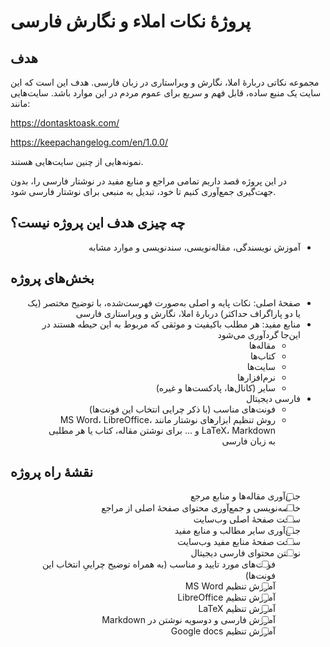 # پروژهٔ نکات املاء و نگارش فارسی

## هدف
مجموعه نکاتی دربارهٔ املا، نگارش و ویراستاری در زبان فارسی.
هدف این است که این سایت یک منبع ساده، قابل فهم و سریع برای عموم مردم در این موارد باشد.
سایت‌هایی مانند:

https://dontasktoask.com/

https://keepachangelog.com/en/1.0.0/

نمونه‌هایی از چنین سایت‌هایی هستند.

در این پروژه قصد داریم تمامی مراجع و منابع مفید در نوشتار فارسی را، بدون جهت‌گیری جمع‌آوری کنیم تا خود، تبدیل به منبعی برای نوشتار فارسی شود.
## چه چیزی هدف این پروژه نیست؟
<div dir="rtl">

- آموزش نویسندگی، مقاله‌نویسی، سند‌نویسی و موارد مشابه

</div>

## بخش‌های پروژه
<div dir="auto">

- صفحهٔ اصلی: نکات پایه و اصلی به‌صورت فهرست‌شده، با توضیح مختصر (یک یا دو پاراگراف حداکثر) دربارهٔ املا، نگارش و ویراستاری فارسی
- منابع مفید: هر مطلب باکیفیت و موثقی که مربوط به این حیطه هستند در این‌جا گردآوری می‌شود
    - مقاله‌ها
    - کتاب‌ها
    - سایت‌ها
    - نرم‌افزار‌ها
    - سایر (کانال‌ها، پادکست‌ها و غیره)
- فارسی دیجیتال
    - فونت‌های مناسب (با ذکر چرایی انتخاب این فونت‌ها)
    - روش تنظیم ابزار‌های نوشتار مانند MS Word، LibreOffice، LaTeX، Markdown و ... برای نوشتن مقاله، کتاب یا هر مطلبی به زبان فارسی

</div>

## نقشهٔ راه پروژه
<div dir="auto">

- [ ] جمع‌آوری مقاله‌ها و منابع مرجع
- [ ] خلاصه‌نویسی و جمع‌آوری محتوای صفحهٔ اصلی از مراجع
- [ ] ساخت صفحهٔ اصلی وب‌سایت
- [ ] جمع‌آوری سایر مطالب و منابع مفید
- [ ] ساخت صفحهٔ منابع مفید وب‌سایت
- [ ] نوشتن محتوای فارسی دیجیتال
	- [ ] فونت‌های مورد تایید و مناسب (به همراه توضیح چراییِ انتخاب این فونت‌ها)
	- [ ] آموزش تنظیم MS Word
	- [ ] آموزش تنظیم LibreOffice
	- [ ] آموزش تنظیم LaTeX
	- [ ] آموزش فارسی و دوسویه نوشتن در Markdown
  - [ ] آموزش تنظیم Google docs

</div>

